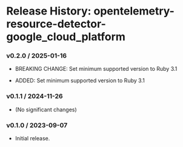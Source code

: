 # Release History: opentelemetry-resource-detector-google_cloud_platform

### v0.2.0 / 2025-01-16

* BREAKING CHANGE: Set minimum supported version to Ruby 3.1

* ADDED: Set minimum supported version to Ruby 3.1

### v0.1.1 / 2024-11-26

* (No significant changes)

### v0.1.0 / 2023-09-07

* Initial release.